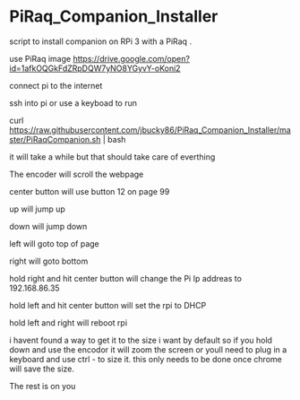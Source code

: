 # PiRaq_Companion_Installer
script to install companion on RPi 3 with a PiRaq . 

use PiRaq image https://drive.google.com/open?id=1afkOQGkFdZRpDQW7yNO8YGyvY-oKoni2

connect pi to the internet

ssh into pi or use a keyboad to run 

curl https://raw.githubusercontent.com/jbucky86/PiRaq_Companion_Installer/master/PiRaqCompanion.sh | bash

it will take a while but that should take care of everthing



The encoder will scroll the webpage

center button will use button 12 on page 99

up will jump up 

down will jump down 

left will goto top of page

right will goto bottom 

hold right and hit center button will change the Pi Ip addreas to 192.168.86.35 

hold left and hit center button will set the rpi to DHCP

hold left and right will reboot rpi

i havent found a way to get it to the size i want by default so if you hold down and use the encodor it will zoom the screen or youll need to plug in a keyboard and use ctrl - to size it. this only needs to be done once chrome will save the size.

The rest is on you 
